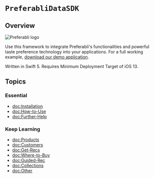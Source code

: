 # ``PreferabliDataSDK``

## Overview

![Preferabli logo](https://s3.amazonaws.com/winering-production/d28520ba508d1031df8e5458fd6bc224)

Use this framework to integrate Preferabli's functionalities and powerful taste preference technology into your applications. For a full working example, [download our demo application](https://github.com/winering/Preferabli-for-iOS). 

Written in Swift 5. Requires Minimum Deployment Target of iOS 13.

## Topics

### Essential

- <doc:Installation>
- <doc:How-to-Use>
- <doc:Further-Help>

### Keep Learning

- <doc:Products>
- <doc:Customers>
- <doc:Get-Recs>
- <doc:Where-to-Buy>
- <doc:Guided-Rec>
- <doc:Collections>
- <doc:Other>
